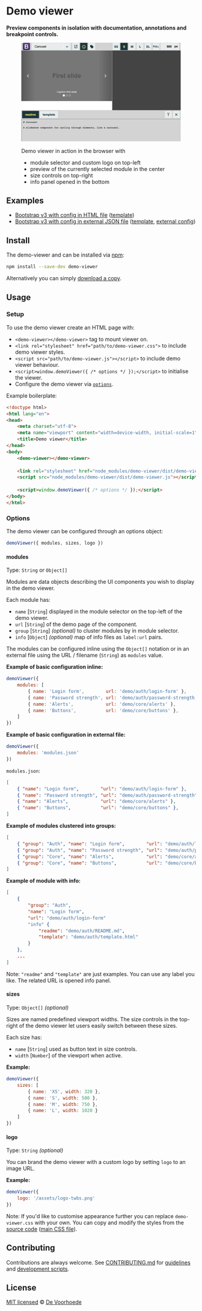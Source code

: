 # Demo viewer

**Preview components in isolation with documentation, annotations and breakpoint controls.**

<figure>
	<img alt="Demo viewer in browser with preview of Bootstrap carousel component" src="docs/demo-viewer-example.png" style="max-width:100%">
	<figcaption>
		<p>Demo viewer in action in the browser with</p>
		<ul>
			<li>module selector and custom logo on top-left</li>
			<li>preview of the currently selected module in the center</li>
			<li>size controls on top-right</li>
			<li>info panel opened in the bottom</li>
		</ul>
	</figcaption>
</figure>

## Examples

* [Bootstrap v3 with config in HTML file](https://voorhoede.github.io/demo-viewer/examples/bootstrap-v3/) ([template](examples/bootstrap-v3/index.html))
* [Bootstrap v3 with config in external JSON file](https://voorhoede.github.io/demo-viewer/examples/bootstrap-v3/index-json.html) ([template](examples/bootstrap-v3/index-json.html), [external config](examples/bootstrap-v3/modules.json))


## Install

The demo-viewer and can be installed via [npm](https://npmjs.org/):

```bash
npm install --save-dev demo-viewer
```

Alternatively you can simply [download a copy](releases/).


## Usage

### Setup

To use the demo viewer create an HTML page with:

* `<demo-viewer></demo-viewer>` tag to mount viewer on.
* `<link rel="stylesheet" href="path/to/demo-viewer.css">` to include demo viewer styles.
* `<script src="path/to/demo-viewer.js"></script>` to include demo viewer behaviour.
* `<script>window.demoViewer({ /* options */ });</script>` to initialise the viewer.
* Configure the demo viewer via [`options`](#options).

Example boilerplate:

```html
<!doctype html>
<html lang="en">
<head>
    <meta charset="utf-8">
    <meta name="viewport" content="width=device-width, initial-scale=1">
    <title>Demo viewer</title>
</head>
<body>
	<demo-viewer></demo-viewer>

	<link rel="stylesheet" href="node_modules/demo-viewer/dist/demo-viewer.css">
	<script src="node_modules/demo-viewer/dist/demo-viewer.js"></script>

	<script>window.demoViewer({ /* options */ });</script>
</body>
</html>
```

### Options

The demo viewer can be configured through an options object:

```javascript
demoViewer({ modules, sizes, logo })
```

#### modules

Type: `String` or `Object[]`

Modules are data objects describing the UI components you wish to display in the demo viewer.

Each module has:

* `name` [`String`] displayed in the module selector on the top-left of the demo viewer.
* `url` [`String`] of the demo page of the component.
* `group` [`String`] *(optional)* to cluster modules by in module selector.
* `info` [`Object`] *(optional)* map of info files as `label:url` pairs.

The modules can be configured inline using the `Object[]` notation or in an external file using the URL / filename (`String`) as `modules` value.

**Example of basic configuration inline:**

```javascript
demoViewer({
	modules: [
        { name: 'Login form',        url: 'demo/auth/login-form' },
        { name: 'Password strength', url: 'demo/auth/password-strength' },
        { name: 'Alerts',            url: 'demo/core/alerts' },
        { name: 'Buttons',           url: 'demo/core/buttons' },
    ]
})
```

**Example of basic configuration in external file:**

```javascript
demoViewer({
	modules: 'modules.json'
})
```
`modules.json`:
```json
[
	{ "name": "Login form",        "url": "demo/auth/login-form" },
	{ "name": "Password strength", "url": "demo/auth/password-strength" },
	{ "name": "Alerts",            "url": "demo/core/alerts" },
	{ "name": "Buttons",           "url": "demo/core/buttons" },
]
```

**Example of modules clustered into groups:**

```json
[
	{ "group": "Auth", "name": "Login form",        "url": "demo/auth/login-form" },
	{ "group": "Auth", "name": "Password strength", "url": "demo/auth/password-strength" },
	{ "group": "Core", "name": "Alerts",            "url": "demo/core/alerts" },
	{ "group": "Core", "name": "Buttons",           "url": "demo/core/buttons" },
]
```

**Example of module with info:**

```json
[
	{
		"group": "Auth",
		"name": "Login form",
		"url": "demo/auth/login-form"
		"info" {
			"readme": "demo/auth/README.md",
      		"template": "demo/auth/template.html"
		}
	},
	...
]
```

Note: `"readme"` and `"template"` are just examples. You can use any label you like. The related URL is opened info panel.

#### sizes

Type: `Object[]` *(optional)*

Sizes are named predefined viewport widths. The size controls in the top-right of the demo viewer let users easily switch between these sizes.

Each size has:

* `name` [`String`] used as button text in size controls.
* `width` [`Number`] of the viewport when active.

**Example:**

```javascript
demoViewer({
	sizes: [
    	{ name: 'XS', width: 320 },
    	{ name: 'S', width: 500 },
	    { name: 'M', width: 750 },
    	{ name: 'L', width: 1020 }
	]
})
```

#### logo

Type: `String` *(optional)*

You can brand the demo viewer with a custom logo by setting `logo` to an image URL.

**Example:**

```javascript
demoViewer({
	logo: '/assets/logo-twbs.png'
})
```

Note: If you'd like to customise appearance further you can replace `demo-viewer.css` with your own. You can copy and modify the styles from the [source code](src/) ([main CSS file](src/index.css)).


## Contributing

Contributions are always welcome. See [CONTRIBUTING.md](CONTRIBUTING.md) for [guidelines](CONTRIBUTING.md#guidelines) and [development scripts](CONTRIBUTING.md#scripts).


## License

[MIT licensed](LICENSE) © [De Voorhoede](https://www.voorhoede.nl/)
